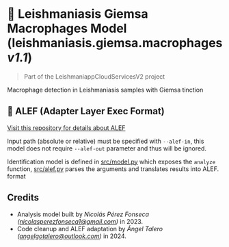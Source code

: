 # 🦠 Leishmaniasis Giemsa Macrophages Model (leishmaniasis.giemsa.macrophages _v1.1_)
> Part of the LeishmaniappCloudServicesV2 project

Macrophage detection in Leishmaniasis samples with Giemsa tinction

## 🧩 ALEF (Adapter Layer Exec Format)
[Visit this repository for details about ALEF](https://github.com/leishmaniapp/model_wrapper)

Input path (absolute or relative) must be specified with `--alef-in`, this model does not require `--alef-out` parameter and thus will be ignored.

Identification model is defined in [src/model.py](src/model.py) which exposes the `analyze` function, [src/alef.py](src/alef.py) parses the arguments and translates results into ALEF. format

## Credits
* Analysis model built by _Nicolás Pérez Fonseca (nicolasperezfonseca1@gmail.com)_ in 2023.
* Code cleanup and ALEF adaptation by _Ángel Talero (angelgotalero@outlook.com)_ in 2024.